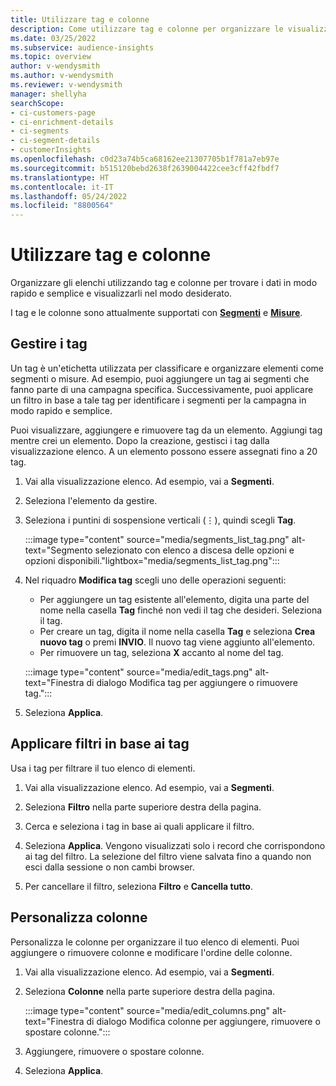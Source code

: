 ```yaml
---
title: Utilizzare tag e colonne
description: Come utilizzare tag e colonne per organizzare le visualizzazioni elenco
ms.date: 03/25/2022
ms.subservice: audience-insights
ms.topic: overview
author: v-wendysmith
ms.author: v-wendysmith
ms.reviewer: v-wendysmith
manager: shellyha
searchScope:
- ci-customers-page
- ci-enrichment-details
- ci-segments
- ci-segment-details
- customerInsights
ms.openlocfilehash: c0d23a74b5ca68162ee21307705b1f781a7eb97e
ms.sourcegitcommit: b515120bebd2638f2639004422cee3cff42fbdf7
ms.translationtype: HT
ms.contentlocale: it-IT
ms.lasthandoff: 05/24/2022
ms.locfileid: "8800564"
---
```

# <a name="work-with-tags-and-columns"></a>Utilizzare tag e colonne

Organizzare gli elenchi utilizzando tag e colonne per trovare i dati in modo rapido e semplice e visualizzarli nel modo desiderato.

I tag e le colonne sono attualmente supportati con **[Segmenti](segments.md)** e **[Misure](measures.md)**.

## <a name="manage-tags"></a>Gestire i tag

Un tag è un'etichetta utilizzata per classificare e organizzare elementi come segmenti o misure. Ad esempio, puoi aggiungere un tag ai segmenti che fanno parte di una campagna specifica. Successivamente, puoi applicare un filtro in base a tale tag per identificare i segmenti per la campagna in modo rapido e semplice.

Puoi visualizzare, aggiungere e rimuovere tag da un elemento. Aggiungi tag mentre crei un elemento. Dopo la creazione, gestisci i tag dalla visualizzazione elenco. A un elemento possono essere assegnati fino a 20 tag.

1. Vai alla visualizzazione elenco. Ad esempio, vai a **Segmenti**.

1. Seleziona l'elemento da gestire.

1. Seleziona i puntini di sospensione verticali (&vellip;), quindi scegli **Tag**.

   :::image type="content" source="media/segments_list_tag.png" alt-text="Segmento selezionato con elenco a discesa delle opzioni e opzioni disponibili."lightbox="media/segments_list_tag.png":::

1. Nel riquadro **Modifica tag** scegli uno delle operazioni seguenti:

   - Per aggiungere un tag esistente all'elemento, digita una parte del nome nella casella **Tag** finché non vedi il tag che desideri. Seleziona il tag.
   - Per creare un tag, digita il nome nella casella **Tag** e seleziona **Crea nuovo tag** o premi **INVIO**. Il nuovo tag viene aggiunto all'elemento.
   - Per rimuovere un tag, seleziona **X** accanto al nome del tag.

   :::image type="content" source="media/edit_tags.png" alt-text="Finestra di dialogo Modifica tag per aggiungere o rimuovere tag.":::

1. Seleziona **Applica**.

## <a name="filter-on-tags"></a>Applicare filtri in base ai tag

Usa i tag per filtrare il tuo elenco di elementi.

1. Vai alla visualizzazione elenco. Ad esempio, vai a **Segmenti**.

1. Seleziona **Filtro** nella parte superiore destra della pagina.

1. Cerca e seleziona i tag in base ai quali applicare il filtro.

1. Seleziona **Applica**. Vengono visualizzati solo i record che corrispondono ai tag del filtro. La selezione del filtro viene salvata fino a quando non esci dalla sessione o non cambi browser.

1. Per cancellare il filtro, seleziona **Filtro** e **Cancella tutto**.

## <a name="customize-columns"></a>Personalizza colonne

Personalizza le colonne per organizzare il tuo elenco di elementi. Puoi aggiungere o rimuovere colonne e modificare l'ordine delle colonne.

1. Vai alla visualizzazione elenco. Ad esempio, vai a **Segmenti**.

1. Seleziona **Colonne** nella parte superiore destra della pagina.

   :::image type="content" source="media/edit_columns.png" alt-text="Finestra di dialogo Modifica colonne per aggiungere, rimuovere o spostare colonne.":::

1. Aggiungere, rimuovere o spostare colonne.

1. Seleziona **Applica**.
